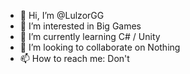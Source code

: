 - 👋 Hi, I’m @LulzorGG
- 👀 I’m interested in Big Games
- 🌱 I’m currently learning C# / Unity
- 💞️ I’m looking to collaborate on Nothing
- 📫 How to reach me: Don't

<!---
LulzorGG/LulzorGG is a ✨ special ✨ repository because its `README.md` (this file) appears on your GitHub profile.
You can click the Preview link to take a look at your changes.
--->
